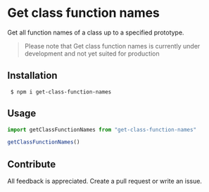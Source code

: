 # Get class function names

Get all function names of a class up to a specified prototype.

> Please note that Get class function names is currently under development and not yet suited for production

## Installation

```shell
 $ npm i get-class-function-names
```

## Usage



```ts
import getClassFunctionNames from "get-class-function-names"

getClassFunctionNames()
```

## Contribute

All feedback is appreciated. Create a pull request or write an issue.
